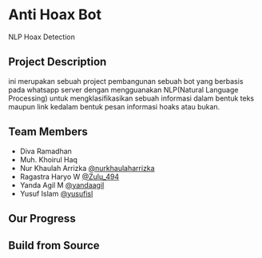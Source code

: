 # Anti Hoax Bot
NLP Hoax Detection

## Project Description 
ini merupakan sebuah project pembangunan sebuah bot yang berbasis pada whatsapp server dengan mengguanakan NLP(Natural Language Processing) untuk mengklasifikasikan sebuah informasi dalam bentuk teks maupun link kedalam bentuk pesan informasi hoaks atau bukan.

## Team Members
- Diva Ramadhan
- Muh. Khoirul Haq
- Nur Khaulah Arrizka [@nurkhaulaharrizka]( https://github.com/nurkhaulaharrizka)
- Ragastra Haryo W [@Zulu_494](https://github.com/zulu494)
- Yanda Agil M [@yandaagil](https://github.com/yandaagil)
- Yusuf Islam [@yusufisl](https://github.com/yusufisl)

## Our Progress
## Build from Source
